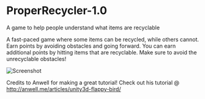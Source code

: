 # ProperRecycler-1.0
A game to help people understand what items are recyclable

A fast-paced game where some items can be recycled, while others cannot. Earn points by avoiding obstacles and going forward.
You can earn additional points by hitting items that are recyclable. Make sure to avoid the unrecyclable obstacles!

![Screenshot](../Images/recycler.png)

Credits to Anwell for making a great tutorial!
Check out his tutorial @ http://anwell.me/articles/unity3d-flappy-bird/
